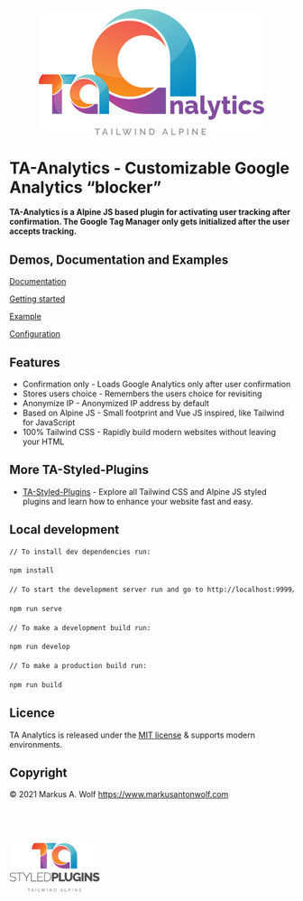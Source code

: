 <p align="center">
  <img src="./public/img/logo-ta-analytics.png" width="400px" />
</p>

# **TA-Analytics** - Customizable Google Analytics “blocker”

**TA-Analytics is a Alpine JS based plugin for activating user tracking after confirmation. The Google Tag Manager only gets initialized after the user accepts tracking.**

## Demos, Documentation and Examples

[Documentation](https://ta-styled-plugins.com/ta-analytics/)

[Getting started](https://ta-styled-plugins.com/ta-analytics/#getting-started-with-ta-analytics)

[Example](https://ta-styled-plugins.com/ta-analytics/)

[Configuration](https://ta-styled-plugins.com/ta-analytics/#configuration)

## Features

-   Confirmation only - Loads Google Analytics only after user confirmation
-   Stores users choice - Remembers the users choice for revisiting
-   Anonymize IP - Anonymized IP address by default
-   Based on Alpine JS - Small footprint and Vue JS inspired, like Tailwind for JavaScript
-   100% Tailwind CSS - Rapidly build modern websites without leaving your HTML

## More TA-Styled-Plugins

-   [TA-Styled-Plugins](https://ta-styled-plugins.com/) - Explore all Tailwind CSS and Alpine JS styled plugins and learn how to enhance your website fast and easy.

## Local development

```bash
// To install dev dependencies run:

npm install

// To start the development server run and go to http://localhost:9999/:

npm run serve

// To make a development build run:

npm run develop

// To make a production build run:

npm run build
```

## Licence

TA Analytics is released under the [MIT license](https://github.com/markusantonwolf/ta-gallery/blob/master/licence.md) & supports modern environments.

## Copyright

© 2021 Markus A. Wolf
<https://www.markusantonwolf.com>

<p>
<img src="./public/img/logo-ta-styled-plugins.png" width="160px" style="display:block;padding-top:4rem;" />
</p>
